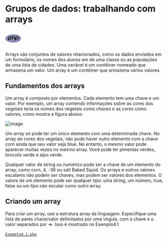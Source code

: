 # Grupos de dados: trabalhando com arrays
<code><img height="50" src="https://raw.githubusercontent.com/github/explore/80688e429a7d4ef2fca1e82350fe8e3517d3494d/topics/php/php.png"></code>

Arrays são conjuntos de valores relacionados, como os dados enviados em um formulário, os nomes dos alunos em de uma classe ou as populações de uma lista de cidades. Uma variável
é um contêiner nomeado que armazena um valor. Um array é um contêiner que armazena vários valores.

## Fundamentos dos arrays
Um array é composto por elementos. Cada elemento tem uma chave e um valor. Por exemplo, um array contendo informações sobre as cores dos vegetais teria os nomes dos vegetais como
chaves e as cores como valores, como mostra a figura abaixo.

![image](https://user-images.githubusercontent.com/80215258/135370507-160cb782-6985-4c02-a60d-ca6f06000818.png)

Um array só pode ter um único elemento com uma determinada chave. No array de cores dos vegetais, não pode haver outro elemento com a chave corn ainda que seu valor seja blue.
No entanto, o mesmo valor pode aparecer muitas vezes no mesmo array. Você pode ter pimentas verdes, brocolis verde e aipo verde.

Qualquer valor de string ou numérico pode ser a chave de um elemento do array, como corn, 4, -36 ou salt Baked Squid. Os arrays e outros valores escalares não podem ser chaves,
mas podem ser valores dos elementos. O valore de um elemento pode ser qualquer tipo: uma string, um número, true, false ou um tipo não escalar como outro array.

## Criando um array
Para criar um array, use a estrutura array da linguagem. Especifique uma lista de pares chave/valor delimitados por uma vírgula, com a chave e o valor separados por =>. Isso é
mostrado no Exemplo4.1

<code><a href="https://github.com/joao39780/Revisao_php-2021/blob/master/Array/Exemplo4.1.php">Exemplo4.1.php</a></code>
